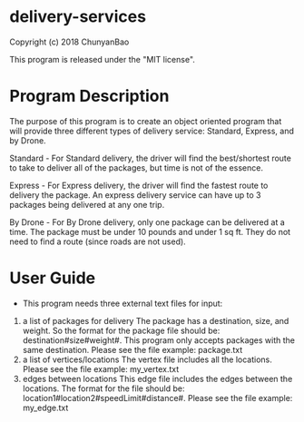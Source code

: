 # delivery-services

Copyright (c) 2018 ChunyanBao

This program is released under the "MIT license".

# Program Description

The purpose of this program is to create an object oriented program that will provide 
three different types of delivery service: Standard, Express, and by Drone.

Standard - For Standard delivery, the driver will find the best/shortest route to take to deliver
           all of the packages, but time is not of the essence.
           
Express - For Express delivery, the driver will find the fastest route to delivery the package. An express
          delivery service can have up to 3 packages being delivered at any one trip.
          
By Drone - For By Drone delivery, only one package can be delivered at a time. The 
           package must be under 10 pounds and under 1 sq ft. They do not need to find a
           route (since roads are not used).
          
# User Guide

* This program needs three external text files for input:

1. a list of packages for delivery
The package has a destination, size, and weight. So the format for the package file should be: destination#size#weight#. This program only accepts packages with the same destination. Please see the file example: package.txt
2. a list of vertices/locations
The vertex file includes all the locations. Please see the file example: my_vertex.txt
3. edges between locations
This edge file includes the edges between the locations. The format for the file should be: location1#location2#speedLimit#distance#. Please see the file example: my_edge.txt


